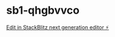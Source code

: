 # sb1-qhgbvvco

[Edit in StackBlitz next generation editor ⚡️](https://stackblitz.com/~/github.com/sppwlkb/sb1-qhgbvvco)